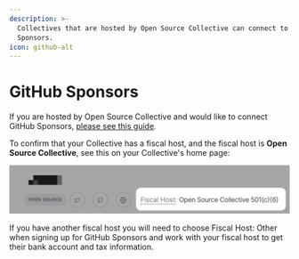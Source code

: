 ```yaml
---
description: >-
  Collectives that are hosted by Open Source Collective can connect to GitHub
  Sponsors.
icon: github-alt
---
```


# GitHub Sponsors

If you are hosted by Open Source Collective and would like to connect GitHub Sponsors, [please see this guide](https://docs.oscollective.org/campaigns-and-partnerships/github-sponsors).

To confirm that your Collective has a fiscal host, and the fiscal host is **Open Source Collective**, see this on your Collective's home page:

![](<../.gitbook/assets/image (76).png>)

If you have another fiscal host you will need to choose Fiscal Host: Other when signing up for GitHub Sponsors and work with your fiscal host to get their bank account and tax information.
